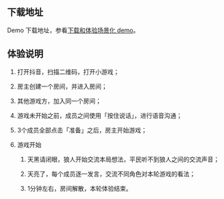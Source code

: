 ## 下载地址

Demo 下载地址，参看[下载和体验场景化 demo](75707.md#%E4%B8%8B%E8%BD%BD%E5%92%8C%E4%BD%93%E9%AA%8C%E5%9C%BA%E6%99%AF%E5%8C%96-demo)。

## 体验说明

1. 打开抖音，扫描二维码，打开小游戏；
	
2. 房主创建一个房间，并进入房间；
	
3. 其他游戏方，加入同一个房间；
	
4. 游戏未开始之前，成员之间使用「按住说话」，进行语音沟通；
	
5. 3个成员全部点击「准备」之后，房主开始游戏；
	
6. 游戏开始
	1. 天黑请闭眼，狼人开始交流本局想法，平民听不到狼人之间的交流声音；
		
	2. 天亮了，每个成员逐一发言，交流不同角色对本轮游戏的看法；
		
	3. 1分钟左右，房间解散，本轮体验结束。
